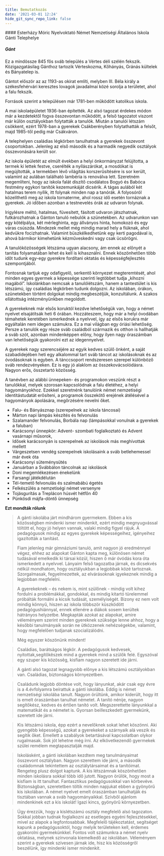 ```yaml
---
title: Bemutatkozás
date: '2021-03-01 12:24'
hide_git_sync_repo_link: false
---
```


<div markdown="1" class="centered-text">
#### Esterházy Móric Nyelvoktató Német Nemzetiségi Általános Iskola Gánti Telephelye

##### Gánt

Ez a mindössze 845 fős sváb település a Vértes déli szélén fekszik. Közigazgatásilag Gánthoz tartozik Vérteskozma, Kőhányás, Gránás kültelek és Bányatelep is.

Gántot először az az 1193-as okirat említi, melyben III. Béla király a székesfehérvári keresztes lovagok javadalmai közé sorolja a területet, ahol a falu fekszik.

Források szerint a településen már 1781-ben működött katolikus iskola.

A mai iskolaépületet 1936-ban építették. Az alsó tagozat érdekes módon már a kezdetektől fogva összevontan működött, a felső tagozatot viszont már külön osztályokban folytatták a tanulók. Miután a tanulói létszám csökkent, ezért 1978-ban a gyerekek Csákberényben folytathatták a felsőt, majd 1985-től pedig már Csákváron.

A telephelyen családias légkörben tanulhatnak a gyerekek összevont csoportokban. Jelenleg az első második és a harmadik negyedik osztályok összevonására került sor.

Az iskola épületét az elmúlt években a helyi önkormányzat felújította, a termek ki lettek festve, cserélték a nyílászárókat, a mosdókat is megújították, a termekben lévő világítás korszerűsítésére is sor került, valamint az aulában található lambéria is renoválva lett. Szeretném megemlíteni, hogy az iskola falát díszítő csodálatos Bogyó és Babóca festmény egykori tanítók kezemunkáját dicsérik. A tágas aulából két hatalmas terem nyílik, itt folynak minden nap a tanórák. A folyosóról közelíthető meg az iskola tornaterme, ahol rossz idő esetén tornáznak a gyerekek. Jó időben azonban a testnevelés órák az udvaron folynak.

Irigylésre méltó, hatalmas, füvesített, fásított udvaron játszhatnak, futkározhatnak a Gánton tanuló   nebulók a szünetekben. Az udvarunkon van egy kötélpálya, két mérleghinta, egy állványos hinta, homokozó és egy váras csúszda. Mindezek mellet még mindig marad hely a fiúknak, ahol kedvükre focizhatnak. Valamint büszkélkedhetünk egy kerti pagodával is, ahová bármikor kimehetünk kézműveskedni vagy csak ücsörögni.

A tanulóközösségek létszáma ugyan alacsony, ám ennek az előnyét a tanítás folyamatában lehet és kell is kihasználni. Ennek köszönhetően több időt tudunk egy-egy gyerekre fordítani oktatás és képességfejlesztés szempontjából.
 
Fontosnak tartjuk egy odafigyelő, serkentő környezet megteremtését, ahol minden egyes gyermek a képessége szerinti legtöbbet tudja „kihozni magából”. Iskolánkban nemcsak a tanulólétszám, hanem a tantestület is kis létszámú, így családias légkörben tudunk dolgozni. Az iskolában, órákon, szünetekben történt dolgokat mindig megbeszéljük, konzultálunk. A szakos ellátottság intézményünkben megoldott.

A gyerekeknek már elsős koruktól kezdve lehetőségük van, hogy a német nyelvet elsajátítsák heti 6 órában. Hozzáteszem, hogy már a helyi  óvodában témahetek keretében ismerkednek a nyelvvel, így az elsős korukra már egyáltalán nem idegen számukra. Ez a mai világban egy óriási lehetőség. Persze a tanulók egy része sváb családból származik és otthon is hallhatják a sváb szót, azonban mindenképpen előny, hogy ilyen nagy óraszámban van lehetőségük gyakorolni ezt az idegennyelvet.

A gyerekek nagy szerencséjére az egyik kedves szülő önként, a saját szabadidejében heti egy alkalommal tart sváb táncot az iskolásoknak és az óvodásoknak is egyben. A tánccsoport rendszeresen szerepel különböző sváb rendezvényeken. Ez is egy jó alaklom az összekovácsolódásra. Nagyon erős, összetartó közösség.

A tanévben az alábbi ünnepeken- és programokon veszünk részt a tanulókkal, melyek szorosan kapcsolódnak a falu életéhez, a helyi hagyományokhoz. Ezekkel szeretnénk tanulóink német nemzetiségi identitástudatát erősíteni, a programok összekötő erejének átélésével a hagyományok ápolására, megőrzésére nevelni őket. 

* Falu- és Bányásznap (szerepelnek az iskola táncosai)
* Márton napi lámpás készítés és felvonulás
* Szalamander felvonulás, Borbála nap (lámpásokkal vonulnak a gyerekek a faluban)
* Karácsonyi ünnepkör: Advent- szombati foglalkoztató és Advent vasárnapi műsorok,
* Idősek karácsonyán is szerepelnek az iskolások más meghívottak mellett
* Várgeszetsen vendég szerepelnek iskolásaink a sváb betlehemessel már évek óta
* Karácsonyi süteménysütés 
* Januárban a Svábbálon táncolnak az iskolások
* Doni megemlékezésen énekelünk
* Farsangi játékdélután 
* Tél-temető felvonulás és szalmabábú égetés
* Felkészülés a nemzetiségi német versenyre
* Tojásgurítás a Treplácon húsvét hétfőn 40
* Pünkösdi májfa-döntő ünnepség

**Ezt mondták rólunk**

<blockquote cite="Szabóné Tóth Tímea">A gánti iskolába járt mindhárom gyermekem. Ebben a kis közösségben mindenki ismer mindenkit, ezért mindig megnyugvással töltött el, hogy jó helyen vannak, valaki mindig figyel rájuk. A pedagógusok mindig az egyes gyerekek képességeihez, igényeihez igazították a tanítást.

Fiam jelenleg már gimnáziumi tanuló, amit nagyon jó eredménnyel végez, ehhez az alapokat Gánton kapta meg, különösen német tudásával emelkedik ki társai közül, hiszen ő már óvódás kora óta ismerkedett a nyelvvel. Lányaim felső tagozatba járnak, és dicsekvés nélkül mondhatom, hogy osztályukban a legjobbak közé tartoznak. Szorgalmasak, fegyelmezettek, az elvárásoknak igyekeznek mindig a legjobban megfelelni.

A gyerekeknek – és nekem is, mint szülőnek - mindig volt kihez fordulni a problémákkal, gondokkal, és mindig kitartó türelemmel próbálták formálni a kicsik tudását, személyiségét. Bizony ez nem volt mindig könnyű, hiszen az iskola többször küszködött pedagógushiánnyal, ennek ellenére a diákok sosem kerültek hátrányos helyzetbe. Megkapták azokat az alapokat, amire véleményem szerint minden gyereknek szüksége lenne ahhoz, hogy a későbbi tanulmányaik során ne ütközzenek nehézségekbe, valamint, hogy megfelelően tudjanak szocializálódni.

Még egyszer köszönünk mindent!</blockquote>

<blockquote cite="Schveighardt Veronika">Családias, barátságos légkör. A pedagógusok kedvesek, nyitottak,segítőkêszek mind a gyerekek mind a szülők felé. Egyszóval egy szuper kis közössêg, kisfiam nagyon szeretett ide járni.</blockquote>

<blockquote cite="Krauszné Gróf Zsuzsanna">A gánti alsó tagozat legnagyobb előnye a kis létszámú osztályokban van. Családias, biztonságos környezetben.</blockquote>

<blockquote cite="Dudás Krisztina">Családunk legjobb döntése volt, hogy lányunkat, akár csak egy évre is a 4.évfolyamra beírattuk a gánti iskolába. Eddig is német nemzetiségi iskolába tanult. Nagyon örültünk, amikor kiderült, hogy itt is emelt óraszámban tanulhat németet. A tanító nénije, nagyon segítőkész, kedves és értően tanító volt. Megszerettette lányunkkal a matematikát és a németet is. Gyorsan beilleszkedett gyermekünk, szeretett ide járni.</blockquote>

<blockquote cite="Kovácsné Zöld Melinda">Kis létszámú iskola, épp ezért a nevelőknek sokat lehet köszönni. Aki gyengébb képességű, azokat a gyerekeket a szárnyaik alá veszik és segítik őket. Emellett a szabályok betartásával kapcsolatban olykor rugalmasak. Sok jót lehetne még írni. Az elkövetkezendő gyermekek szülei remélem megtapasztalják majd.</blockquote>

<blockquote cite="Spergelné Rádl Ibolya">Iskolásként, a gánti iskolában kezdtem meg tanulmányaimat összevont osztályban. Nagyon szerettem ide járni, a második családomnak tekintettem az osztálytársaimat és a tanítóimat. Rengeteg plusz dolgot kaptunk. A kis létszámnak köszönhetően minden iskolásra sokkal több idő jutott. Nagyon örülök, hogy most a kisfiam is itt tanulhat. Fantasztikus pedagógusokkal van körbevéve. Biztonságban, szeretetben töltik minden napjukat ebben a gyönyörű kis iskolában. A német nyelvet emelt óraszámban tanulhatják és tisztában vannak a sváb hagyományaikkal. Szívből ajánlom mindenkinek ezt a kis iskolát! Igazi kincs, gyönyörű környezetben.</blockquote>

<blockquote cite="Brandlné Beszedics Ildikó">Úgy érezzük, hogy a kislétszámú osztály megfelelő alsó tagozaton. Sokkal jobban tudnak foglalkozni az esetleges egyéni fejlesztésekkel, mivel az alapok a legfontosabbak. Megfelelő tájékoztatást, segítséget kapunk a pedagógusoktól, hogy melyik területeken kell, érdemes gyakorolni gyermekünkkel. Fontos volt számunkra a német nyelv oktatása, melynek színvonala kiemelkedő az iskolában. Véleményem szerint a gyerekek szívesen járnak ide, hisz kis közösségről beszélünk, így mindenki ismer mindenkit.</blockquote>
</div>